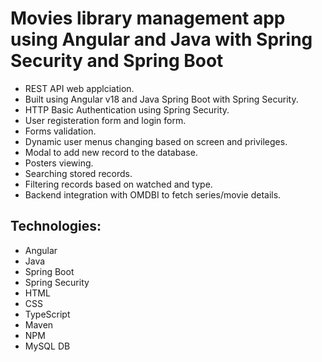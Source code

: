 # Movies library management app using Angular and Java with Spring Security and Spring Boot
- REST API web applciation.
- Built using Angular v18 and Java Spring Boot with Spring Security.
- HTTP Basic Authentication using Spring Security.
- User registeration form and login form.
- Forms validation.
- Dynamic user menus changing based on screen and privileges.
- Modal to add new record to the database.
- Posters viewing.
- Searching stored records.
- Filtering records based on watched and type.
- Backend integration with OMDBI to fetch series/movie details.

## Technologies:
- Angular
- Java
- Spring Boot
- Spring Security
- HTML
- CSS
- TypeScript
- Maven
- NPM
- MySQL DB
